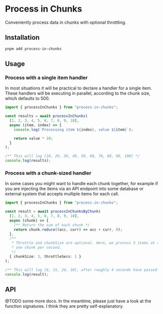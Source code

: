 # Process in Chunks

Conveniently process data in chunks with optional throttling.

## Installation

```bash
pnpm add process-in-chunks
```

## Usage

### Process with a single item handler

In most situations it will be practical to declare a handler for a single item.
These handlers will be executing in parallel, according to the chunk size, which
defaults to 500.

```ts
import { processInChunks } from "process-in-chunks";

const results = await processInChunks(
  [1, 2, 3, 4, 5, 6, 7, 8, 9, 10],
  async (item, index) => {
    console.log(`Processing item ${index}, value ${item}`);

    return value * 10;
  }
);

/** This will log [10, 20, 30, 40, 50, 60, 70, 80, 90, 100] */
console.log(results);
```

### Process with a chunk-sized handler

In some cases you might want to handle each chunk together, for example if you
are injecting the items via an API endpoint into some database or external
system that accepts multiple items for each call.

```ts
import { processInChunks } from "process-in-chunks";

const result = await processInChunksByChunk(
  [1, 2, 3, 4, 5, 6, 7, 8, 9, 10],
  async (chunk) => {
    /** Return the sum of each chunk */
    return chunk.reduce((acc, curr) => acc + curr, 0);
  },
  /**
   * Throttle and chunkSize are optional. Here, we process 3 items at a time,
   * one chunk per second.
   */
  { chunkSize: 3, throttleSecs: 1 }
);

/** This will log [6, 15, 24, 10], after roughly 4 seconds have passed */
console.log(result);
```

## API

@TODO some more docs. In the meantime, please just have a look at the function
signatures. I think they are pretty self-explanatory.

